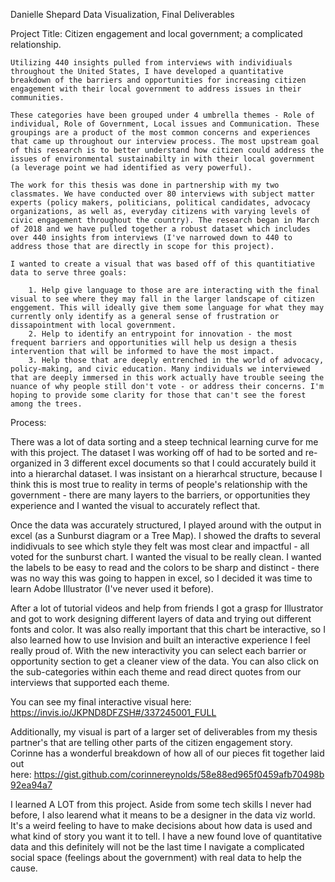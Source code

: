 Danielle Shepard
Data Visualization, Final Deliverables

Project Title:
Citizen engagement and local government; a complicated relationship.

	Utilizing 440 insights pulled from interviews with individiuals throughout the United States, I have developed a quantitative breakdown of the barriers and opportunities for increasing citizen engagement with their local government to address issues in their communities.  
	
	These categories have been grouped under 4 umbrella themes - Role of individual, Role of Government, Local issues and Communication. These groupings are a product of the most common concerns and experiences that came up throughout our interview process. The most upstream goal of this research is to better understand how citizen could address the issues of environmental sustainabilty in with their local government (a leverage point we had identified as very powerful).
	
	The work for this thesis was done in partnership with my two classmates. We have conducted over 80 interviews with subject matter experts (policy makers, politicians, political candidates, advocacy organizations, as well as, everyday citizens with varying levels of civic engagement throughout the country). The research began in March of 2018 and we have pulled together a robust dataset which includes over 440 insights from interviews (I've narrowed down to 440 to address those that are directly in scope for this project).
	
	I wanted to create a visual that was based off of this quantitiative data to serve three goals:
	
		1. Help give language to those are are interacting with the final visual to see where they may fall in the larger landscape of citizen enggement. This will ideally give them some language for what they may currently only identify as a general sense of frustration or dissapointment with local government.
		2. Help to identify an entrypoint for innovation - the most frequent barriers and opportunities will help us design a thesis intervention that will be informed to have the most impact.
		3. Help those that are deeply entrenched in the world of advocacy, policy-making, and civic education. Many individuals we interviewed that are deeply immersed in this work actually have trouble seeing the nuance of why people still don't vote - or address their concerns. I'm hoping to provide some clarity for those that can't see the forest among the trees. 

Process:

There was a lot of data sorting and a steep technical learning curve for me with this project. The dataset I was working off of had to be sorted and re-organized in 3 different excel documents so that I could accurately build it into a hierarchal dataset. I was insistant on a hierarhcal structure, because I think this is most true to reality in terms of people's relationship with the government - there are many layers to the barriers, or opportunities they experience and I wanted the visual to accurately reflect that. 

Once the data was accurately structured, I played around with the output in excel (as a Sunburst diagram or a Tree Map). I showed the drafts to several indidivuals to see which style they felt was most clear and impactful - all voted for the sunburst chart. I wanted the visual to be really clean. I wanted the labels to be easy to read and the colors to be sharp and distinct - there was no way this was going to happen in excel, so I decided it was time to learn Adobe Illustrator (I've never used it before).

After a lot of tutorial videos and help from friends I got a grasp for Illustrator and got to work designing different layers of data and trying out different fonts and color. It was also really important that this chart be interactive, so I also learned how to use Invision and built an interactive experience I feel really proud of. With the new interactivity you can select each barrier or opportunity section to get a cleaner view of the data. You can also click on the sub-categories within each theme and read direct quotes from our interviews that supported each theme.

You can see my final interactive visual here:
https://invis.io/JKPND8DFZSH#/337245001_FULL

Additionally, my visual is part of a larger set of deliverables from my thesis partner's that are telling other parts of the citizen engagement story. Corinne has a wonderful breakdown of how all of our pieces fit together laid out here: https://gist.github.com/corinnereynolds/58e88ed965f0459afb70498b92ea94a7

I learned A LOT from this project. Aside from some tech skills I never had before, I also learend what it means to be a designer in the data viz world. It's a weird feeling to have to make decisions about how data is used and what kind of story you want it to tell. I have a new found love of quantitative data and this definitely will not be the last time I navigate a complicated social space (feelings about the government) with real data to help the cause.
